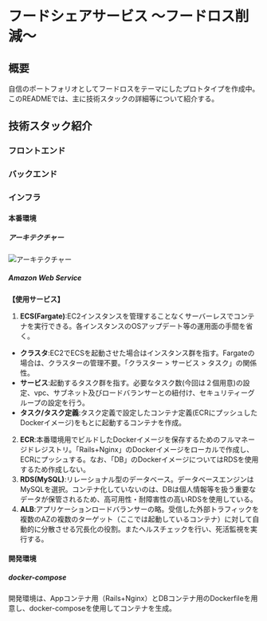 # フードシェアサービス 〜フードロス削減〜
## 概要
自信のポートフォリオとしてフードロスをテーマにしたプロトタイプを作成中。
このREADMEでは、主に技術スタックの詳細等について紹介する。
## 技術スタック紹介
### フロントエンド

### バックエンド

### インフラ
#### 本番環境
##### アーキテクチャー
![アーキテクチャー](https://github.com/Omitsusan199411/food-sharing-portfolio/blob/README/images/AWS_architecture_food-sharing-service.png)
##### Amazon Web Service
**【使用サービス】**
1. **ECS(Fargate)**:EC2インスタンスを管理することなくサーバーレスでコンテナを実行できる。各インスタンスのOSアップデート等の運用面の手間を省く。
  - **クラスタ**:EC2でECSを起動させた場合はインスタンス群を指す。Fargateの場合は、クラスターの管理不要。「クラスター > サービス > タスク」の関係性。
  - **サービス**:起動するタスク群を指す。必要なタスク数(今回は２個用意)の設定、vpc、サブネット及びロードバランサーとの紐付け、セキュリティーグループの設定を行う。
  - **タスク/タスク定義**:タスク定義で設定したコンテナ定義(ECRにプッシュしたDockerイメージ)をもとに起動するコンテナを作成。
2. **ECR**:本番環境用でビルドしたDockerイメージを保存するためのフルマネージドレジストリ。「Rails+Nginx」のDockerイメージをローカルで作成し、ECRにプッシュする。なお、「DB」のDockerイメージについてはRDSを使用するため作成しない。
3. **RDS(MySQL)**:リレーショナル型のデータベース。データベースエンジンはMySQLを選択。コンテナ化していないのは、DBは個人情報等を扱う重要なデータが保管されるため、高可用性・耐障害性の高いRDSを使用している。
4. **ALB**:アプリケーションロードバランサーの略。受信した外部トラフィックを複数のAZの複数のターゲット（ここでは起動しているコンテナ）に対して自動的に分散させる冗長化の役割。またヘルスチェックを行い、死活監視を実行する。
#### 開発環境
##### docker-compose
開発環境は、Appコンテナ用（Rails+Nginx）とDBコンテナ用のDockerfileを用意し、docker-composeを使用してコンテナを生成。